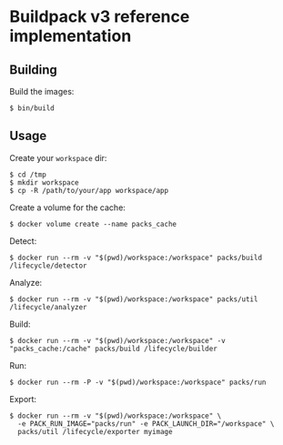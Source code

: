 # Buildpack v3 reference implementation

## Building

Build the images:

```sh-session
$ bin/build
```

## Usage

Create your `workspace` dir:

```sh-session
$ cd /tmp
$ mkdir workspace
$ cp -R /path/to/your/app workspace/app
```

Create a volume for the cache:

```sh-session
$ docker volume create --name packs_cache
```

Detect:

```sh-session
$ docker run --rm -v "$(pwd)/workspace:/workspace" packs/build /lifecycle/detector
```

Analyze:

```sh-session
$ docker run --rm -v "$(pwd)/workspace:/workspace" packs/util /lifecycle/analyzer
```

Build:

```sh-session
$ docker run --rm -v "$(pwd)/workspace:/workspace" -v "packs_cache:/cache" packs/build /lifecycle/builder
```

Run:

```sh-session
$ docker run --rm -P -v "$(pwd)/workspace:/workspace" packs/run
```

Export:

```sh-session
$ docker run --rm -v "$(pwd)/workspace:/workspace" \
  -e PACK_RUN_IMAGE="packs/run" -e PACK_LAUNCH_DIR="/workspace" \
  packs/util /lifecycle/exporter myimage
```